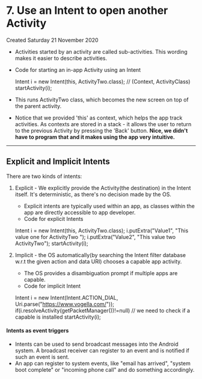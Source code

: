 # 7. Use an Intent to open another Activity
Created Saturday 21 November 2020


* Activities started by an activity are called sub-activities. This wording makes it easier to describe activities.
* Code for starting an in-app Activity using an Intent

	Intent i = new Intent(this, ActivityTwo.class); // (Context, ActivityClass)
	startActivity(i);


* This runs ActivityTwo class, which becomes the new screen on top of the parent activity.
* Notice that we provided 'this' as context, which helps the app track activities. As contexts are stored in a stack - it allows the user to return to the previous Activity by pressing the 'Back' button. **Nice, we didn't have to program that and it makes using the app very intuitive.**


*****


Explicit and Implicit Intents
-----------------------------

There are two kinds of intents:

1. Explicit - We explicitly provide the Activity(the destination) in the Intent itself. It's deterministic, as there's no decision made by the OS.
	* Explicit intents are typically used within an app, as classes within the app are directly accessible to app developer.
	* Code for explicit Intents

	Intent i = new Intent(this, ActivityTwo.class);
	i.putExtra("Value1", "This value one for ActivityTwo ");
	i.putExtra("Value2", "This value two ActivityTwo");
	startActivity(i);


2. Implicit - the OS automatically(by searching the Intent filter database w.r.t the given action and data URI) chooses a capable app activity.
	* The OS provides a disambiguation prompt if multiple apps are capable.
	* Code for implicit Intent

	Intent i = new Intent(Intent.ACTION_DIAL, Uri.parse("https://www.vogella.com/"));
	if(i.resolveActivity(getPacketManager())!=null) // we need to check if a capable is installed
		startActivity(i);

#### **Intents as event triggers**

* Intents can be used to send broadcast messages into the Android system. A broadcast receiver can register to an event and is notified if such an event is sent.
* An app can register to system events, like "email has arrived", "system boot complete" or  "incoming phone call" and do something accordingly.


